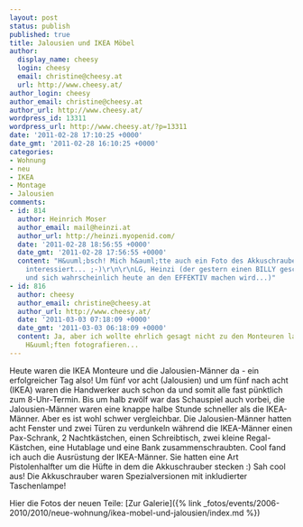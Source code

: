 ```yaml
---
layout: post
status: publish
published: true
title: Jalousien und IKEA Möbel
author:
  display_name: cheesy
  login: cheesy
  email: christine@cheesy.at
  url: http://www.cheesy.at/
author_login: cheesy
author_email: christine@cheesy.at
author_url: http://www.cheesy.at/
wordpress_id: 13311
wordpress_url: http://www.cheesy.at/?p=13311
date: '2011-02-28 17:10:25 +0000'
date_gmt: '2011-02-28 16:10:25 +0000'
categories:
- Wohnung
- neu
- IKEA
- Montage
- Jalousien
comments:
- id: 814
  author: Heinrich Moser
  author_email: mail@heinzi.at
  author_url: http://heinzi.myopenid.com/
  date: '2011-02-28 18:56:55 +0000'
  date_gmt: '2011-02-28 17:56:55 +0000'
  content: "H&uuml;bsch! Mich h&auml;tte auch ein Foto des Akkuschrauber-Halfters
    interessiert... ;-)\r\n\r\nLG, Heinzi (der gestern einen BILLY geschraubt hat
    und sich wahrscheinlich heute an den EFFEKTIV machen wird...)"
- id: 816
  author: cheesy
  author_email: christine@cheesy.at
  author_url: http://www.cheesy.at/
  date: '2011-03-03 07:18:09 +0000'
  date_gmt: '2011-03-03 06:18:09 +0000'
  content: Ja, aber ich wollte ehrlich gesagt nicht zu den Monteuren laufen und ihre
    H&uuml;ften fotografieren...
---
```

<!--:de-->Heute waren die IKEA Monteure und die Jalousien-Männer da - ein erfolgreicher Tag also! Um fünf vor acht (Jalousien) und um fünf nach acht (IKEA) waren die Handwerker auch schon da und somit alle fast pünktlich zum 8-Uhr-Termin. Bis um halb zwölf war das Schauspiel auch vorbei, die Jalousien-Männer waren eine knappe halbe Stunde schneller als die IKEA-Männer. Aber es ist wohl schwer vergleichbar. Die Jalousien-Männer hatten acht Fenster und zwei Türen zu verdunkeln während die IKEA-Männer einen Pax-Schrank, 2 Nachtkästchen, einen Schreibtisch, zwei kleine Regal-Kästchen, eine Hutablage und eine Bank zusammenschraubten. Cool fand ich auch die Ausrüstung der IKEA-Männer. Sie hatten eine Art Pistolenhalfter um die Hüfte in dem die Akkuschrauber stecken :) Sah cool aus! Die Akkuschrauber waren Spezialversionen mit inkludierter Taschenlampe!
Hier die Fotos der neuen Teile:
[Zur Galerie]({% link _fotos/events/2006-2010/2010/neue-wohnung/ikea-mobel-und-jalousien/index.md %})
